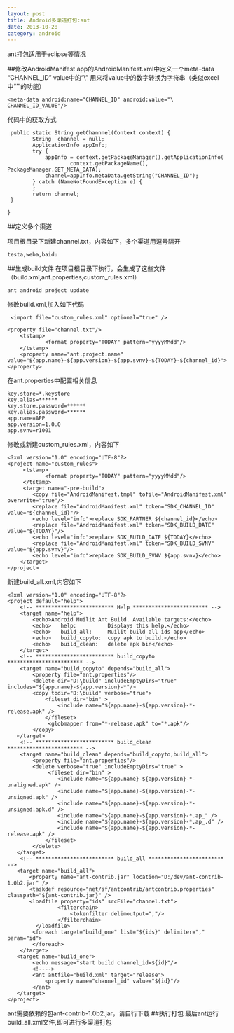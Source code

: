 ```yaml
---
layout: post
title: Android多渠道打包:ant
date: 2013-10-28
category: android
---
```


ant打包适用于eclipse等情况

##修改AndroidManifest
app的AndroidManifest.xml中定义一个meta-data “CHANNEL_ID”
value中的“\” 用来将value中的数字转换为字符串（类似excel中“’”的功能）

	<meta-data android:name="CHANNEL_ID" android:value="\ CHANNEL_ID_VALUE"/>

代码中的获取方式

	 public static String getChannnel(Context context) {
	        String  channel = null;
	        ApplicationInfo appInfo;
	        try {
	            appInfo = context.getPackageManager().getApplicationInfo(
	                    context.getPackageName(), PackageManager.GET_META_DATA);
	            channel=appInfo.metaData.getString("CHANNEL_ID");
	        } catch (NameNotFoundException e) {
	        }
	        return channel;
	 }

    }
##定义多个渠道

项目根目录下新建channel.txt，内容如下，多个渠道用逗号隔开

	testa,weba,baidu
##生成build文件
在项目根目录下执行，会生成了这些文件（build.xml,ant.properties,custom_rules.xml）

	ant android project update
	
修改build.xml,加入如下代码

	 <import file="custom_rules.xml" optional="true" />

	<property file="channel.txt"/>
		<tstamp>
				<format property="TODAY" pattern="yyyyMMdd"/>
		</tstamp>
		<property name="ant.project.name" value="${app.name}-${app.version}-${app.svnv}-${TODAY}-${channel_id}">
	</property>

在ant.properties中配置相关信息

	key.store=*.keystore
	key.alias=******
	key.store.password=******
	key.alias.password=******
	app.name=APP
	app.version=1.0.0
	app.svnv=r1001

修改或新建custom_rules.xml，内容如下

	<?xml version="1.0" encoding="UTF-8"?>
	<project name="custom_rules">
	     <tstamp>
				<format property="TODAY" pattern="yyyyMMdd"/>
		 </tstamp>
		 <target name="-pre-build">
	        <copy file="AndroidManifest.tmpl" tofile="AndroidManifest.xml" overwrite="true"/>
	        <replace file="AndroidManifest.xml" token="SDK_CHANNEL_ID" value="${channel_id}"/>
	        <echo level="info">replace SDK_PARTNER ${channel_id}</echo>
	        <replace file="AndroidManifest.xml" token="SDK_BUILD_DATE" value="${TODAY}"/>
	        <echo level="info">replace SDK_BUILD_DATE ${TODAY}</echo>
	        <replace file="AndroidManifest.xml" token="SDK_BUILD_SVNV" value="${app.svnv}"/>
	        <echo level="info">replace SDK_BUILD_SVNV ${app.svnv}</echo>
	    </target>
	</project>

新建build_all.xml,内容如下

	<?xml version="1.0" encoding="UTF-8"?>
	<project default="help">
	    <!-- ************************* Help ************************ -->
	    <target name="help">
	        <echo>Android Muilit Ant Build. Available targets:</echo>
	        <echo>   help:			Displays this help.</echo>
	        <echo>   build_all:     Muilit build all ids app</echo>
	        <echo>   build_copyto:  copy apk to build.</echo>
	        <echo>   build_clean:   delete apk bin</echo>
	    </target>
	    <!-- ************************* build_copyto ************************ -->
	    <target name="build_copyto" depends="build_all">
	        <property file="ant.properties"/>
	        <delete dir="D:\build" includeEmptyDirs="true" includes="${app.name}-${app.version}-*"/>
	        <copy todir="D:\build" verbose="true">
	            <fileset dir="bin" >
	                <include name="${app.name}-${app.version}-*-release.apk" />
	            </fileset>
	             <globmapper from="*-release.apk" to="*.apk"/>  
	        </copy>
	   </target>
	    <!-- ************************* build_clean ************************ -->
	    <target name="build_clean" depends="build_copyto,build_all">
	        <property file="ant.properties"/>
	        <delete verbose="true" includeEmptyDirs="true" > 
	             <fileset dir="bin" >
	                <include name="${app.name}-${app.version}-*-unaligned.apk" />
	                <include name="${app.name}-${app.version}-*-unsigned.apk" />
	                <include name="${app.name}-${app.version}-*-unsigned.apk.d" />
	                <include name="${app.name}-${app.version}-*.ap_" />
	                <include name="${app.name}-${app.version}-*.ap_.d" />
	                <include name="${app.name}-${app.version}-*-release.apk" />
	            </fileset>
	        </delete>
	   </target>
	    <!-- ************************* build_all ************************ -->
	   <target name="build_all">
		   <property name="ant-contrib.jar" location="D:/dev/ant-contrib-1.0b2.jar" />
		   <taskdef resource="net/sf/antcontrib/antcontrib.properties" classpath="${ant-contrib.jar}" />
		   <loadfile property="ids" srcFile="channel.txt">
			        <filterchain> 
			            <tokenfilter delimoutput=","/>
			        </filterchain>
	   		 </loadfile>
		    <foreach target="build_one" list="${ids}" delimiter="," param="id">
		    </foreach>
	    </target>
	   <target name="build_one">
	        <echo message="start build channel_id=${id}"/>
	        <!---->
	        <ant antfile="build.xml" target="release">
	            <property name="channel_id" value="${id}"/>
	        </ant>
	   </target>
	</project>

ant需要依赖的包ant-contrib-1.0b2.jar，请自行下载
##执行打包
最后ant运行build_all.xml文件,即可进行多渠道打包

